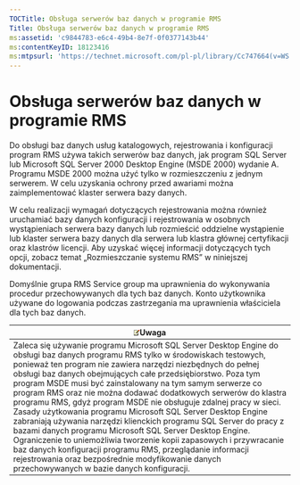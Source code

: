 ```yaml
---
TOCTitle: Obsługa serwerów baz danych w programie RMS
Title: Obsługa serwerów baz danych w programie RMS
ms:assetid: 'c9844783-e6c4-49b4-8e7f-0f0377143b44'
ms:contentKeyID: 18123416
ms:mtpsurl: 'https://technet.microsoft.com/pl-pl/library/Cc747664(v=WS.10)'
---
```


Obsługa serwerów baz danych w programie RMS
===========================================

Do obsługi baz danych usług katalogowych, rejestrowania i konfiguracji program RMS używa takich serwerów baz danych, jak program SQL Server lub Microsoft SQL Server 2000 Desktop Engine (MSDE 2000) wydanie A. Programu MSDE 2000 można użyć tylko w rozmieszczeniu z jednym serwerem. W celu uzyskania ochrony przed awariami można zaimplementować klaster serwera bazy danych.

W celu realizacji wymagań dotyczących rejestrowania można również uruchamiać bazy danych konfiguracji i rejestrowania w osobnych wystąpieniach serwera bazy danych lub rozmieścić oddzielne wystąpienie lub klaster serwera bazy danych dla serwera lub klastra głównej certyfikacji oraz klastrów licencji. Aby uzyskać więcej informacji dotyczących tych opcji, zobacz temat „Rozmieszczanie systemu RMS” w niniejszej dokumentacji.

Domyślnie grupa RMS Service group ma uprawnienia do wykonywania procedur przechowywanych dla tych baz danych. Konto użytkownika używane do logowania podczas zastrzegania ma uprawnienia właściciela dla tych baz danych.

| ![](images/Cc747664.note(WS.10).gif)Uwaga                                                                                                                                                                                                                                                                                                                                                                                                                                                                                                                                                                                                                                                                                                                                                                                                                                             |
|--------------------------------------------------------------------------------------------------------------------------------------------------------------------------------------------------------------------------------------------------------------------------------------------------------------------------------------------------------------------------------------------------------------------------------------------------------------------------------------------------------------------------------------------------------------------------------------------------------------------------------------------------------------------------------------------------------------------------------------------------------------------------------------------------------------------------------------------------------------------------------------------------------------------|
| Zaleca się używanie programu Microsoft SQL Server Desktop Engine do obsługi baz danych programu RMS tylko w środowiskach testowych, ponieważ ten program nie zawiera narzędzi niezbędnych do pełnej obsługi baz danych obejmujących całe przedsiębiorstwo. Poza tym program MSDE musi być zainstalowany na tym samym serwerze co program RMS oraz nie można dodawać dodatkowych serwerów do klastra programu RMS, gdyż program MSDE nie obsługuje zdalnej pracy w sieci. Zasady użytkowania programu Microsoft SQL Server Desktop Engine zabraniają używania narzędzi klienckich programu SQL Server do pracy z bazami danych programu Microsoft SQL Server Desktop Engine. Ograniczenie to uniemożliwia tworzenie kopii zapasowych i przywracanie baz danych konfiguracji programu RMS, przeglądanie informacji rejestrowania oraz bezpośrednie modyfikowanie danych przechowywanych w bazie danych konfiguracji. |
